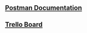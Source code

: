 ## [Postman Documentation](https://documenter.getpostman.com/view/22650308/2s93sZ5ZL9)

## [Trello Board](https://trello.com/invite/b/D6jZtmG1/ATTI56dad72bc539be2ff0e3bd24fd45056277C382F2/backend-dl)
